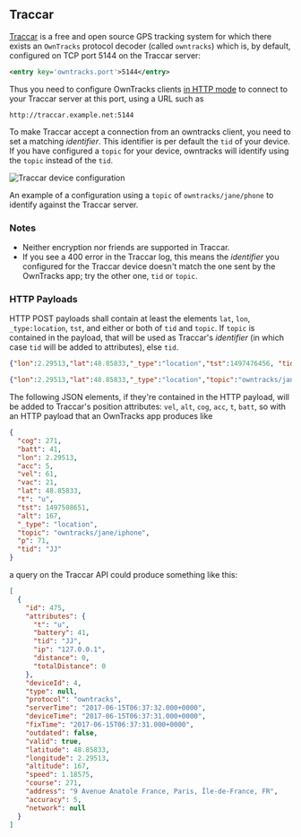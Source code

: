 ## Traccar

[Traccar](https://www.traccar.org) is a free and open source GPS tracking system for which there exists an `OwnTracks` protocol decoder (called `owntracks`)  which is, by default, configured on TCP port 5144 on the Traccar server:

```xml
<entry key='owntracks.port'>5144</entry>
```

Thus you need to configure OwnTracks clients [in HTTP mode](../tech/http.md) to connect to your Traccar server at this port, using a URL such as
```
http://traccar.example.net:5144
```

To make Traccar accept a connection from an owntracks client, you need to set a matching _identifier_. This identifier is per default the `tid` of your device. If you have configured a `topic` for your device, owntracks will identify  using the `topic` instead of the `tid`. 

![Traccar device configuration](images/traccar-device.jpg)

An example of a configuration using a `topic` of `owntracks/jane/phone` to identify against the Traccar server.


### Notes

* Neither encryption nor friends are supported in Traccar.
* If you see a 400 error in the Traccar log, this means the _identifier_ you configured for the Traccar device doesn't match the one sent by the OwnTracks app; try the other one, `tid` or `topic`.

### HTTP Payloads

HTTP POST payloads shall contain at least the elements `lat`, `lon`, `_type:location`, `tst`, and either or both of `tid` and `topic`. If `topic` is contained in the payload, that will be used as Traccar's _identifier_ (in which case `tid` will be added to attributes), else `tid`.

```json
{"lon":2.29513,"lat":48.85833,"_type":"location","tst":1497476456, "tid":"JJ"}
```

```json
{"lon":2.29513,"lat":48.85833,"_type":"location","topic":"owntracks/jane/phone", "tid": "JJ"}
```

The following JSON elements, if they're contained in the HTTP payload, will be added to Traccar's position attributes: `vel`, `alt`, `cog`, `acc`, `t`, `batt`, so with an HTTP payload that an OwnTracks app produces like

```json
{
  "cog": 271,
  "batt": 41,
  "lon": 2.29513,
  "acc": 5,
  "vel": 61,
  "vac": 21,
  "lat": 48.85833,
  "t": "u",
  "tst": 1497508651,
  "alt": 167,
  "_type": "location",
  "topic": "owntracks/jane/iphone",
  "p": 71,
  "tid": "JJ"
}
```

a query on the Traccar API could produce something like this:

```json
[
  {
    "id": 475,
    "attributes": {
      "t": "u",
      "battery": 41,
      "tid": "JJ",
      "ip": "127.0.0.1",
      "distance": 0,
      "totalDistance": 0
    },
    "deviceId": 4,
    "type": null,
    "protocol": "owntracks",
    "serverTime": "2017-06-15T06:37:32.000+0000",
    "deviceTime": "2017-06-15T06:37:31.000+0000",
    "fixTime": "2017-06-15T06:37:31.000+0000",
    "outdated": false,
    "valid": true,
    "latitude": 48.85833,
    "longitude": 2.29513,
    "altitude": 167,
    "speed": 1.18575,
    "course": 271,
    "address": "9 Avenue Anatole France, Paris, Île-de-France, FR",
    "accuracy": 5,
    "network": null
  }
]
```
